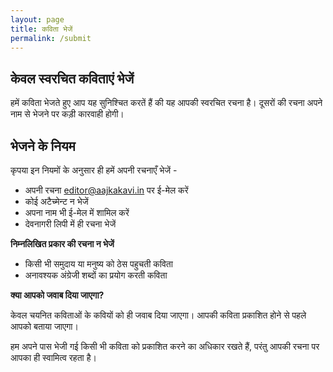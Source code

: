 ```yaml
---
layout: page
title: कविता भेजें
permalink: /submit
---
```


## केवल स्वरचित कविताएं भेजें

हमें कविता भेजते हुए आप यह सुनिश्चित करतें हैं की यह आपकी स्वरचित रचना है। दूसरों की रचना अपने नाम से भेजने पर कड़ी कारवाही होगी।

## भेजने के नियम 

कृपया इन नियमों के अनुसार ही हमें अपनी रचनाएँ भेजें -

- अपनी रचना [editor@aajkakavi.in](mailto:editor@aajkakavi.in) पर ई-मेल करें 
- कोई अटैच्मेन्ट न भेजें
- अपना नाम भी ई-मेल में शामिल करें
- देवनागरी लिपी में ही रचना भेजें

**निम्नलिखित प्रकार की रचना न भेजें**
- किसी भी समुदाय या मनुष्य को ठेस पहुचती कविता 
- अनावश्यक अंग्रेजी शब्दों का प्रयोग करती कविता
  
**क्या आपको जवाब दिया जाएगा?**  
  
केवल चयनित कविताओं के कवियों को ही जवाब दिया जाएगा। आपकी कविता प्रकाशित होने से पहले आपको बताया जाएगा।  
  
हम अपने पास भेजी गई किसी भी कविता को प्रकाशित करने का अधिकार रखते हैं, परंतु आपकी रचना पर आपका ही स्वामित्व रहता है।
